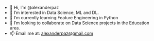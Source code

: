 - 👋 Hi, I’m @alexanderpaz
- 👀 I’m interested in Data Science, ML and DL.
- 🌱 I’m currently learning Feature Engineering in Python
- 💞️ I’m looking to collaborate on Data Science projects in the Education area.
- 📫 Email me at: alexanderpaz@gmail.com

<!---
alexanderpaz/alexanderpaz is a ✨ special ✨ repository because its `README.md` (this file) appears on your GitHub profile.
You can click the Preview link to take a look at your changes.
--->
